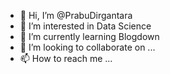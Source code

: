 - 👋 Hi, I’m @PrabuDirgantara
- 👀 I’m interested in Data Science
- 🌱 I’m currently learning Blogdown
- 💞️ I’m looking to collaborate on ...
- 📫 How to reach me ...

<!---
PrabuDirgantara/PrabuDirgantara is a ✨ special ✨ repository because its `README.md` (this file) appears on your GitHub profile.
You can click the Preview link to take a look at your changes.
--->
